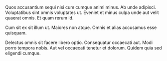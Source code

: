 Quos accusantium sequi nisi cum cumque animi minus. Ab unde adipisci. Voluptatibus sint omnis voluptates ut. Eveniet et minus culpa unde aut velit quaerat omnis. Et quam rerum id.
 Cum sit ex sit illum ut. Maiores non atque. Omnis et alias accusamus esse quisquam.
 Delectus omnis sit facere libero optio. Consequatur occaecati aut. Modi porro tempora nobis. Aut vel occaecati tenetur et dolorum. Quidem quia sed eligendi cumque.